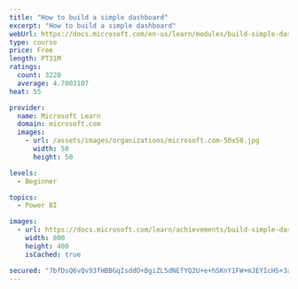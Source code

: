 ```yaml
---
title: "How to build a simple dashboard"
excerpt: "How to build a simple dashboard"
webUrl: https://docs.microsoft.com/en-us/learn/modules/build-simple-dashboard/
type: course
price: Free
length: PT31M
ratings:
  count: 3220
  average: 4.7003107
heat: 55

provider:
  name: Microsoft Learn
  domain: microsoft.com
  images:
    - url: /assets/images/organizations/microsoft.com-50x50.jpg
      width: 50
      height: 50

levels:
  - Beginner

topics:
  - Power BI

images:
  - url: https://docs.microsoft.com/learn/achievements/build-simple-dashboard-social.png
    width: 800
    height: 400
    isCached: true

secured: "7bfDsQ6vQv93fHBBGqIsddO+BgiZL5dNEfYQ2U+e+hSKnY1FW+mJEYIcHS+3a+jzQlB4YDLapHlEKqDsHvJsTfA1+tbfhMKhvPTtIHJ/dWfODtCfZjY+kK1Xjydr9MDf3yxLo+mLO1+gBGjHXIsCZkDwQ8t0ZRWF1q0IFPuUBChUZwn5IANEVuXDGhO9vWn5Pz0YcMs8zltPfnv33OVKe5YPjqDZPh2CylldRYgZjcEyn88bKdBnNNi/LHGTaItOCCCuSXCrIH1OvtSzXkIvAtpV9m1cAUe7md4XQrqrU02W1/2jw7uXIo7GSURg2xcpDFwXrP5J9zpUKYMji2IY3peI9LwSQYxUQ5hp4b3GCHO16z8vWXhkgvJMcRk7RsRr/gOtxY+Wow6J7+He20yST+GrZEfDuQ0mmvMgq4GA1vY=;x1kdBy0+xo8RDN8SwdTHcw=="
---
```


